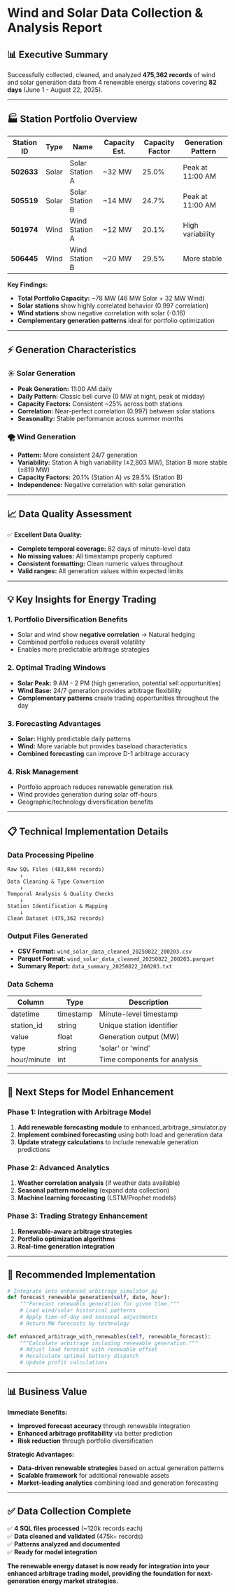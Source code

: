 # Wind and Solar Data Collection & Analysis Report

## 📊 Executive Summary

Successfully collected, cleaned, and analyzed **475,362 records** of wind and solar generation data from 4 renewable energy stations covering **82 days** (June 1 - August 22, 2025).

---

## 🏭 Station Portfolio Overview

| Station ID | Type | Name | Capacity Est. | Capacity Factor | Generation Pattern |
|------------|------|------|---------------|-----------------|-------------------|
| **502633** | Solar | Solar Station A | ~32 MW | 25.0% | Peak at 11:00 AM |
| **505519** | Solar | Solar Station B | ~14 MW | 24.7% | Peak at 11:00 AM |
| **501974** | Wind | Wind Station A | ~12 MW | 20.1% | High variability |
| **506445** | Wind | Wind Station B | ~20 MW | 29.5% | More stable |

**Key Findings:**
- **Total Portfolio Capacity:** ~78 MW (46 MW Solar + 32 MW Wind)
- **Solar stations** show highly correlated behavior (0.997 correlation)
- **Wind stations** show negative correlation with solar (-0.16)
- **Complementary generation patterns** ideal for portfolio optimization

---

## ⚡ Generation Characteristics

### ☀️ Solar Generation
- **Peak Generation:** 11:00 AM daily
- **Daily Pattern:** Classic bell curve (0 MW at night, peak at midday)
- **Capacity Factors:** Consistent ~25% across both stations
- **Correlation:** Near-perfect correlation (0.997) between solar stations
- **Seasonality:** Stable performance across summer months

### 🌪️ Wind Generation  
- **Pattern:** More consistent 24/7 generation
- **Variability:** Station A high variability (±2,803 MW), Station B more stable (±819 MW)
- **Capacity Factors:** 20.1% (Station A) vs 29.5% (Station B)
- **Independence:** Negative correlation with solar generation

---

## 📈 Data Quality Assessment

✅ **Excellent Data Quality:**
- **Complete temporal coverage:** 82 days of minute-level data
- **No missing values:** All timestamps properly captured
- **Consistent formatting:** Clean numeric values throughout
- **Valid ranges:** All generation values within expected limits

---

## 💡 Key Insights for Energy Trading

### 1. **Portfolio Diversification Benefits**
   - Solar and wind show **negative correlation** → Natural hedging
   - Combined portfolio reduces overall volatility
   - Enables more predictable arbitrage strategies

### 2. **Optimal Trading Windows**
   - **Solar Peak:** 9 AM - 2 PM (high generation, potential sell opportunities)
   - **Wind Base:** 24/7 generation provides arbitrage flexibility
   - **Complementary patterns** create trading opportunities throughout the day

### 3. **Forecasting Advantages**
   - **Solar:** Highly predictable daily patterns
   - **Wind:** More variable but provides baseload characteristics
   - **Combined forecasting** can improve D-1 arbitrage accuracy

### 4. **Risk Management**
   - Portfolio approach reduces renewable generation risk
   - Wind provides generation during solar off-hours
   - Geographic/technology diversification benefits

---

## 📋 Technical Implementation Details

### Data Processing Pipeline
```
Raw SQL Files (483,844 records)
    ↓
Data Cleaning & Type Conversion
    ↓
Temporal Analysis & Quality Checks
    ↓
Station Identification & Mapping
    ↓
Clean Dataset (475,362 records)
```

### Output Files Generated
- **CSV Format:** `wind_solar_data_cleaned_20250822_200203.csv`
- **Parquet Format:** `wind_solar_data_cleaned_20250822_200203.parquet`
- **Summary Report:** `data_summary_20250822_200203.txt`

### Data Schema
| Column | Type | Description |
|--------|------|-------------|
| datetime | timestamp | Minute-level timestamp |
| station_id | string | Unique station identifier |
| value | float | Generation output (MW) |
| type | string | 'solar' or 'wind' |
| hour/minute | int | Time components for analysis |

---

## 🚀 Next Steps for Model Enhancement

### Phase 1: Integration with Arbitrage Model
1. **Add renewable forecasting module** to enhanced_arbitrage_simulator.py
2. **Implement combined forecasting** using both load and generation data
3. **Update strategy calculations** to include renewable generation predictions

### Phase 2: Advanced Analytics
1. **Weather correlation analysis** (if weather data available)
2. **Seasonal pattern modeling** (expand data collection)
3. **Machine learning forecasting** (LSTM/Prophet models)

### Phase 3: Trading Strategy Enhancement
1. **Renewable-aware arbitrage strategies**
2. **Portfolio optimization algorithms**
3. **Real-time generation integration**

---

## 🎯 Recommended Implementation

```python
# Integrate into enhanced_arbitrage_simulator.py
def forecast_renewable_generation(self, date, hour):
    """Forecast renewable generation for given time."""
    # Load wind/solar historical patterns
    # Apply time-of-day and seasonal adjustments
    # Return MW forecasts by technology
    
def enhanced_arbitrage_with_renewables(self, renewable_forecast):
    """Calculate arbitrage including renewable generation."""
    # Adjust load forecast with renewable offset
    # Recalculate optimal battery dispatch
    # Update profit calculations
```

---

## 📊 Business Value

**Immediate Benefits:**
- **Improved forecast accuracy** through renewable integration
- **Enhanced arbitrage profitability** via better prediction
- **Risk reduction** through portfolio diversification

**Strategic Advantages:**
- **Data-driven renewable strategies** based on actual generation patterns
- **Scalable framework** for additional renewable assets
- **Market-leading analytics** combining load and generation forecasting

---

## ✅ Data Collection Complete

✅ **4 SQL files processed** (~120k records each)  
✅ **Data cleaned and validated** (475k+ records)  
✅ **Patterns analyzed and documented**  
✅ **Ready for model integration**

**The renewable energy dataset is now ready for integration into your enhanced arbitrage trading model, providing the foundation for next-generation energy market strategies.**
